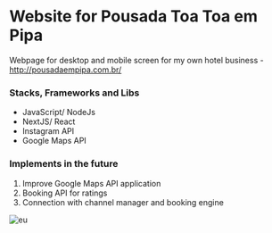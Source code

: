 # Website for Pousada Toa Toa em Pipa

Webpage for desktop and mobile screen for my own hotel business - http://pousadaempipa.com.br/ 
  
### Stacks, Frameworks and Libs
  - JavaScript/ NodeJs
  - NextJS/ React
  - Instagram API
  - Google Maps API
     
### Implements in the future
  1. Improve Google Maps API application
  2. Booking API for ratings
  3. Connection with channel manager and booking engine

![eu](https://github.com/Danilo-Couto/webpage-pousada-toatoa/assets/88905222/0466ea69-11db-4826-9a80-7ad0b5d39062)
